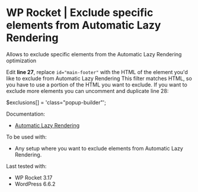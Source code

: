 
# WP Rocket | Exclude specific elements from Automatic Lazy Rendering

Allows to exclude specific elements from the Automatic Lazy Rendering optimization

Edit **line 27**, replace `id="main-footer"` with the HTML of the element you'd like to exclude from Automatic Lazy Rendering 
 This filter matches HTML, so you have to use a portion of the HTML you want to exclude.
 If you want to exclude more elements you can uncomment and duplicate line 28: 
 
$exclusions[] = 'class="popup-builder"';


Documentation:
* [Automatic Lazy Rendering](https://docs.wp-rocket.me/article/1835-automatic-lazy-rendering)

To be used with:
* Any setup where you want to exclude elements from Automatic Lazy Rendering.

Last tested with:
* WP Rocket 3.17
* WordPress 6.6.2
